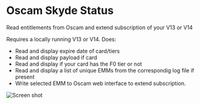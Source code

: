 # Oscam Skyde Status
Read entitlements from Oscam and extend subscription of your V13 or V14

Requires a locally running V13 or V14. Does:
* Read and display expire date of card/tiers
* Read and display payload if card
* Read and display if your card has the F0 tier or not
* Read and display a list of unique EMMs from the correspondig log file if present
* Write selected EMM to Oscam web interface to extend subscription.

![Screen shot](https://cloud.githubusercontent.com/assets/15088943/19221762/b508337c-8e49-11e6-9651-bfbd1fba932e.jpg)
